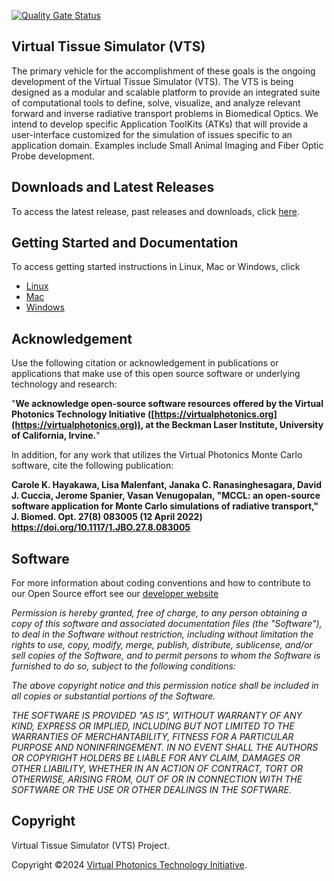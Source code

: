 [![Quality Gate Status](https://sonarcloud.io/api/project_badges/measure?project=VirtualPhotonics_VTS&metric=alert_status)](https://sonarcloud.io/summary/new_code?id=VirtualPhotonics_VTS)

## Virtual Tissue Simulator (VTS)
The primary vehicle for the accomplishment of these goals is the ongoing development of the Virtual Tissue Simulator (VTS). The VTS is being designed as a modular and scalable platform to provide an integrated suite of computational tools to define, solve, visualize, and analyze relevant forward and inverse radiative transport problems in Biomedical Optics. We intend to develop specific Application ToolKits (ATKs) that will provide a user-interface customized for the simulation of issues specific to an application domain. Examples include Small Animal Imaging and Fiber Optic Probe development.

## Downloads and Latest Releases
To access the latest release, past releases and downloads, click [here](https://github.com/VirtualPhotonics/VTS/releases). 

## Getting Started and Documentation
To access getting started instructions in Linux, Mac or Windows, click
* [Linux](https://github.com/VirtualPhotonics/VTS/wiki/Getting-Started-on-Linux)
* [Mac](https://github.com/VirtualPhotonics/VTS/wiki/Getting-Started-on-Mac)
* [Windows](https://github.com/VirtualPhotonics/VTS/wiki/Getting-Started-in-Windows)

## Acknowledgement
Use the following citation or acknowledgement in publications or applications that make use of this open source software or underlying technology and research:

"__We acknowledge open-source software resources offered by the Virtual Photonics Technology Initiative ([https://virtualphotonics.org](https://virtualphotonics.org)), at the Beckman Laser Institute, University of California, Irvine.__"

In addition, for any work that utilizes the Virtual Photonics Monte Carlo software, cite the following publication:

__Carole K. Hayakawa, Lisa Malenfant, Janaka C. Ranasinghesagara, David J. Cuccia, Jerome Spanier, Vasan Venugopalan, "MCCL: an open-source software application for Monte Carlo simulations of radiative transport," J. Biomed. Opt. 27(8) 083005 (12 April 2022) https://doi.org/10.1117/1.JBO.27.8.083005__

## Software


For more information about coding conventions and how to contribute to our Open Source effort see our [developer website](https://github.com/VirtualPhotonics/VTS/wiki)

_Permission is hereby granted, free of charge, to any person obtaining a copy of this software and associated documentation files (the "Software"), to deal in the Software without restriction, including without limitation the rights to use, copy, modify, merge, publish, distribute, sublicense, and/or sell copies of the Software, and to permit persons to whom the Software is furnished to do so, subject to the following conditions:_

_The above copyright notice and this permission notice shall be included in all copies or substantial portions of the Software._



_THE SOFTWARE IS PROVIDED "AS IS", WITHOUT WARRANTY OF ANY KIND, EXPRESS OR IMPLIED, INCLUDING BUT NOT LIMITED TO THE WARRANTIES OF MERCHANTABILITY, FITNESS FOR A PARTICULAR PURPOSE AND NONINFRINGEMENT. IN NO EVENT SHALL THE AUTHORS OR COPYRIGHT HOLDERS BE LIABLE FOR ANY CLAIM, DAMAGES OR OTHER LIABILITY, WHETHER IN AN ACTION OF CONTRACT, TORT OR OTHERWISE, ARISING FROM, OUT OF OR IN CONNECTION WITH THE SOFTWARE OR THE USE OR OTHER DEALINGS IN THE SOFTWARE._

## Copyright
Virtual Tissue Simulator (VTS) Project.

Copyright ©2024 [Virtual Photonics Technology Initiative](https://virtualphotonics.org/).
